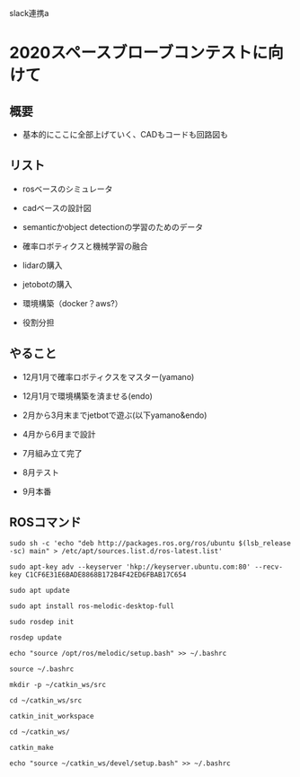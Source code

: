 slack連携a

# 2020スペースブローブコンテストに向けて

## 概要

 - 基本的にここに全部上げていく、CADもコードも回路図も

## リスト

 - rosベースのシミュレータ

 - cadベースの設計図

 - semanticかobject detectionの学習のためのデータ

 - 確率ロボティクスと機械学習の融合

 - lidarの購入

 - jetobotの購入

 - 環境構築（docker？aws?）

 - 役割分担


## やること

 - 12月1月で確率ロボティクスをマスター(yamano)

 - 12月1月で環境構築を済ませる(endo)

 - 2月から3月末までjetbotで遊ぶ(以下yamano&endo)

 - 4月から6月まで設計

 - 7月組み立て完了

 - 8月テスト

 - 9月本番


## ROSコマンド

  ``` sudo sh -c 'echo "deb http://packages.ros.org/ros/ubuntu $(lsb_release -sc) main" > /etc/apt/sources.list.d/ros-latest.list' ```

  ``` sudo apt-key adv --keyserver 'hkp://keyserver.ubuntu.com:80' --recv-key C1CF6E31E6BADE8868B172B4F42ED6FBAB17C654 ```

  ``` sudo apt update ```

  ``` sudo apt install ros-melodic-desktop-full ```

  ``` sudo rosdep init ```

  ``` rosdep update ```

  ``` echo "source /opt/ros/melodic/setup.bash" >> ~/.bashrc ```

  ``` source ~/.bashrc ```

  ``` mkdir -p ~/catkin_ws/src ```

  ``` cd ~/catkin_ws/src ```

  ``` catkin_init_workspace ```

  ``` cd ~/catkin_ws/ ```

  ``` catkin_make ```

  ``` echo "source ~/catkin_ws/devel/setup.bash" >> ~/.bashrc ```

